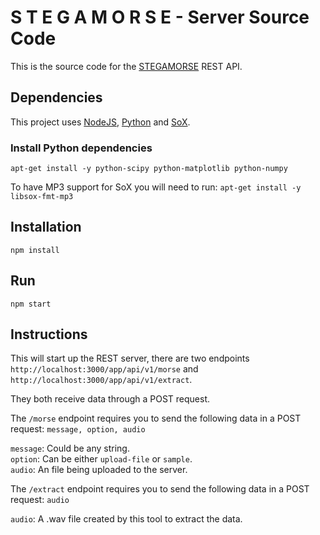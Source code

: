 # S T E G A M O R S E - Server Source Code

This is the source code for the [STEGAMORSE](https://stegamorse.com) REST API.

## Dependencies

This project uses [NodeJS](https://nodejs.org/en/download/package-manager/), [Python](https://www.python.org/downloads/) and [SoX](http://sox.sourceforge.net/).

### Install Python dependencies

`apt-get install -y python-scipy python-matplotlib python-numpy`

To have MP3 support for SoX you will need to run:
`apt-get install -y libsox-fmt-mp3`

## Installation

`npm install`

## Run

`npm start`

## Instructions

This will start up the REST server, there are two endpoints `http://localhost:3000/app/api/v1/morse` and `http://localhost:3000/app/api/v1/extract`.

They both receive data through a POST request.

The `/morse` endpoint requires you to send the following data in a POST request:
`message, option, audio`

`message`: Could be any string.\
`option`: Can be either `upload-file` or `sample`.\
`audio`: An file being uploaded to the server.

The `/extract` endpoint requires you to send the following data in a POST request:
`audio`

`audio`: A .wav file created by this tool to extract the data.
